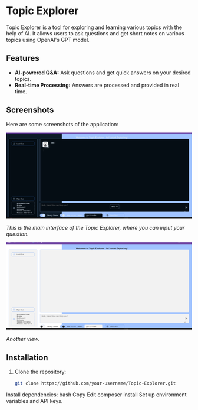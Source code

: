 # Topic Explorer

Topic Explorer is a tool for exploring and learning various topics with the help of AI. It allows users to ask questions and get short notes on various topics using OpenAI's GPT model.

## Features
- **AI-powered Q&A:** Ask questions and get quick answers on your desired topics.
- **Real-time Processing:** Answers are processed and provided in real time.

## Screenshots
Here are some screenshots of the application:

![Screenshot 1](Screenshots/Screenshot1.png)

_This is the main interface of the Topic Explorer, where you can input your question._

![Screenshot 2](Screenshots/Screenshot2.png)

_Another view._

## Installation

1. Clone the repository:
   ```bash
   git clone https://github.com/your-username/Topic-Explorer.git
Install dependencies:
bash
Copy
Edit
composer install
Set up environment variables and API keys.
